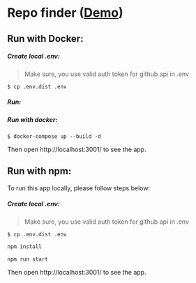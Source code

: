 # Repo finder ([Demo](https://stassribnyi.github.io/repo-finder))

## Run with Docker:

##### Create local .env:

> Make sure, you use valid auth token for github api in .env

```shell script
$ cp .env.dist .env
```

##### Run:

##### Run with docker:

```shell script
$ docker-compose up --build -d
```

Then open http://localhost:3001/ to see the app.

## Run with npm:

To run this app locally, please follow steps below:

##### Create local .env:

> Make sure, you use valid auth token for github api in .env

```shell script
$ cp .env.dist .env
```

```sh
npm install

npm run start
```

Then open http://localhost:3001/ to see the app.

